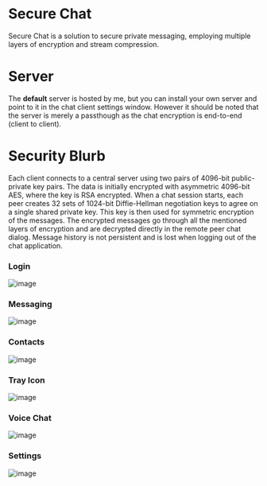 # Secure Chat
Secure Chat is a solution to secure private messaging, employing multiple layers of encryption and stream compression.

# Server
The **default** server is hosted by me, but you can install your own server and point to it in the chat client settings window.
However it should be noted that the server is merely a passthough as the chat encryption is end-to-end (client to client).

# Security Blurb
Each client connects to a central server using two pairs of 4096-bit public-private key pairs. The data is initially encrypted with asymmetric 4096-bit AES, where the key is RSA encrypted. When a chat session starts, each peer creates 32 sets of 1024-bit Diffie-Hellman negotiation keys to agree on a single shared private key. This key is then used for symmetric encryption of the messages. The encrypted messages go through all the mentioned layers of encryption and are decrypted directly in the remote peer chat dialog.
Message history is not persistent and is lost when logging out of the chat application.

### Login
![image](https://github.com/user-attachments/assets/d0d801e6-bdb9-4d6d-9a4c-ca1f4965c965)

### Messaging
![image](https://github.com/user-attachments/assets/eafb793c-cdb2-427b-9c6e-933048442f01)

### Contacts
![image](https://github.com/user-attachments/assets/3a1ad18d-5d01-4d76-a0e6-42c60aa52d08)

### Tray Icon
![image](https://github.com/user-attachments/assets/0c5f9c6f-fed4-4875-a425-fc5ff3ee5542)

### Voice Chat
![image](https://github.com/user-attachments/assets/5b279caf-f390-4f35-90ae-0ed407c3be00)

### Settings
![image](https://github.com/user-attachments/assets/5382a51e-38ef-4652-9ae9-036adb9171fc)
